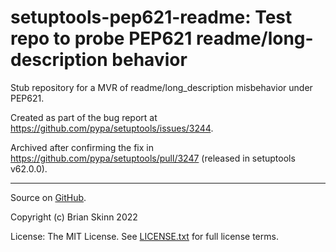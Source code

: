# setuptools-pep621-readme: Test repo to probe PEP621 readme/long-description behavior

Stub repository for a MVR of readme/long_description misbehavior under PEP621.

Created as part of the bug report at https://github.com/pypa/setuptools/issues/3244.

Archived after confirming the fix in https://github.com/pypa/setuptools/pull/3247
(released in setuptools v62.0.0).

----

Source on [GitHub](https://github.com/bskinn/jupyter-tempvars).

Copyright (c) Brian Skinn 2022

License: The MIT License. See
[LICENSE.txt](https://github.com/bskinn/sphobjinv/blob/main/LICENSE.txt)
for full license terms.
